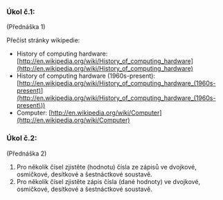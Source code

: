 ### Úkol č.1:
(Přednáška 1)

Přečíst stránky wikipedie:
- History of computing hardware: [http://en.wikipedia.org/wiki/History_of_computing_hardware](http://en.wikipedia.org/wiki/History_of_computing_hardware)
- History of computing hardware (1960s-present): [http://en.wikipedia.org/wiki/History_of_computing_hardware_(1960s-present)](http://en.wikipedia.org/wiki/History_of_computing_hardware_(1960s-present\))
- Computer: [http://en.wikipedia.org/wiki/Computer](http://en.wikipedia.org/wiki/Computer)

### Úkol č.2:
(Přednáška 2)

1. Pro několik čísel zjistěte (hodnotu) čísla ze zápisů ve dvojkové, osmičkové, desítkové a šestnáctkové soustavě.
2. Pro několik čísel zjistěte zápis čísla (dané hodnoty) ve dvojkové, osmičkové, desítkové a šestnáctkové soustavě.
